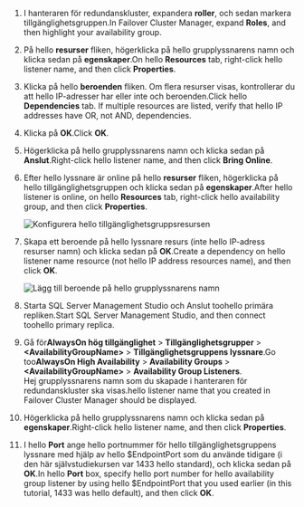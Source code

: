 1. <span data-ttu-id="09f26-101">I hanteraren för redundanskluster, expandera **roller**, och sedan markera tillgänglighetsgruppen.</span><span class="sxs-lookup"><span data-stu-id="09f26-101">In Failover Cluster Manager, expand **Roles**, and then highlight your availability group.</span></span>  

2. <span data-ttu-id="09f26-102">På hello **resurser** fliken, högerklicka på hello grupplyssnarens namn och klicka sedan på **egenskaper**.</span><span class="sxs-lookup"><span data-stu-id="09f26-102">On hello **Resources** tab, right-click hello listener name, and then click **Properties**.</span></span>

3. <span data-ttu-id="09f26-103">Klicka på hello **beroenden** fliken. Om flera resurser visas, kontrollerar du att hello IP-adresser har eller inte och beroenden.</span><span class="sxs-lookup"><span data-stu-id="09f26-103">Click hello **Dependencies** tab. If multiple resources are listed, verify that hello IP addresses have OR, not AND, dependencies.</span></span>  

4. <span data-ttu-id="09f26-104">Klicka på **OK**.</span><span class="sxs-lookup"><span data-stu-id="09f26-104">Click **OK**.</span></span>

5. <span data-ttu-id="09f26-105">Högerklicka på hello grupplyssnarens namn och klicka sedan på **Anslut**.</span><span class="sxs-lookup"><span data-stu-id="09f26-105">Right-click hello listener name, and then click **Bring Online**.</span></span>

6. <span data-ttu-id="09f26-106">Efter hello lyssnare är online på hello **resurser** fliken, högerklicka på hello tillgänglighetsgruppen och klicka sedan på **egenskaper**.</span><span class="sxs-lookup"><span data-stu-id="09f26-106">After hello listener is online, on hello **Resources** tab, right-click hello availability group, and then click **Properties**.</span></span>
   
    ![Konfigurera hello tillgänglighetsgruppsresursen](./media/virtual-machines-sql-server-configure-alwayson-availability-group-listener/IC678772.gif)

7. <span data-ttu-id="09f26-108">Skapa ett beroende på hello lyssnare resurs (inte hello IP-adress resurser namn) och klicka sedan på **OK**.</span><span class="sxs-lookup"><span data-stu-id="09f26-108">Create a dependency on hello listener name resource (not hello IP address resources name), and then click **OK**.</span></span>
   
    ![Lägg till beroende på hello grupplyssnarens namn](./media/virtual-machines-sql-server-configure-alwayson-availability-group-listener/IC678773.gif)

8. <span data-ttu-id="09f26-110">Starta SQL Server Management Studio och Anslut toohello primära repliken.</span><span class="sxs-lookup"><span data-stu-id="09f26-110">Start SQL Server Management Studio, and then connect toohello primary replica.</span></span>

9. <span data-ttu-id="09f26-111">Gå för**AlwaysOn hög tillgänglighet** > **Tillgänglighetsgrupper** > **\<AvailabilityGroupName\>**   >  **Tillgänglighetsgruppens lyssnare**.</span><span class="sxs-lookup"><span data-stu-id="09f26-111">Go too**AlwaysOn High Availability** > **Availability Groups** > **\<AvailabilityGroupName\>** > **Availability Group Listeners**.</span></span>  
    <span data-ttu-id="09f26-112">Hej grupplyssnarens namn som du skapade i hanteraren för redundanskluster ska visas.</span><span class="sxs-lookup"><span data-stu-id="09f26-112">hello listener name that you created in Failover Cluster Manager should be displayed.</span></span>

10. <span data-ttu-id="09f26-113">Högerklicka på hello grupplyssnarens namn och klicka sedan på **egenskaper**.</span><span class="sxs-lookup"><span data-stu-id="09f26-113">Right-click hello listener name, and then click **Properties**.</span></span>

11. <span data-ttu-id="09f26-114">I hello **Port** ange hello portnummer för hello tillgänglighetsgruppens lyssnare med hjälp av hello $EndpointPort som du använde tidigare (i den här självstudiekursen var 1433 hello standard), och klicka sedan på **OK**.</span><span class="sxs-lookup"><span data-stu-id="09f26-114">In hello **Port** box, specify hello port number for hello availability group listener by using hello $EndpointPort that you used earlier (in this tutorial, 1433 was hello default), and then click **OK**.</span></span>

